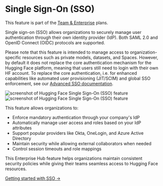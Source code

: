 # Single Sign-On (SSO)

<Tip warning={true}>
This feature is part of the <a href="https://huggingface.co/enterprise">Team & Enterprise</a> plans.
</Tip>

Single sign-on (SSO) allows organizations to securely manage user authentication through their own identity provider (IdP). Both SAML 2.0 and OpenID Connect (OIDC) protocols are supported.

Please note that this feature is intended to manage access to organization-specific resources such as private models, datasets, and Spaces. However, by default it does not replace the core authentication mechanism for the Hugging Face platform, meaning that users still need to login with their own HF account. To replace the core authentication, i.e. for enhanced capabilities like automated user provisioning (JIT/SCIM) and global SSO enforcement, see our [Advanced SSO documentation](./enterprise-hub-advanced-sso).

<div class="flex justify-center" style="max-width: 550px">
  <img
    class="block dark:hidden m-0!"
    src="https://huggingface.co/datasets/huggingface/documentation-images/resolve/main/enterprise/SSO.png"
    alt="screenshot of Hugging Face Single Sign-On (SSO) feature"
  />
  <img
    class="hidden dark:block m-0!"
    src="https://huggingface.co/datasets/huggingface/documentation-images/resolve/main/enterprise/dark-SSO.png"
    alt="screenshot of Hugging Face Single Sign-On (SSO) feature"
  />
</div>

This feature allows organizations to:

- Enforce mandatory authentication through your company's IdP
- Automatically manage user access and roles based on your IdP attributes
- Support popular providers like Okta, OneLogin, and Azure Active Directory
- Maintain security while allowing external collaborators when needed
- Control session timeouts and role mappings

This Enterprise Hub feature helps organizations maintain consistent security policies while giving their teams seamless access to Hugging Face resources.

[Getting started with SSO →](./security-sso)

